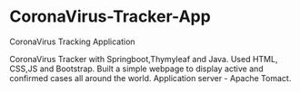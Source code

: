 # CoronaVirus-Tracker-App
CoronaVirus Tracking Application

CoronaVirus Tracker with Springboot,Thymyleaf and Java. 
Used HTML, CSS,JS and Bootstrap. Built a simple webpage to display active and confirmed cases all around the world.
Application server - Apache Tomact. 

